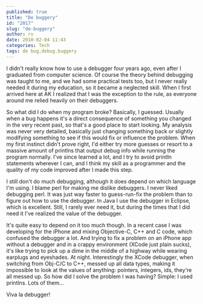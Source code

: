 ```yaml
---
published: true
title: "De buggery"
id: "2017"
slug: "de-buggery"
author: rv
date: 2010-02-04 11:43
categories: Tech
tags: de bug,debug.buggery
---
```

I didn't really know how to use a debugger four years ago, even after I graduated from computer science. Of course the theory behind debugging was taught to me, and we had some practical tests too, but I never really needed it during my education, so it became a neglected skill. When I first arrived here at AK I realized that I was the exception to the rule, as everyone around me relied heavily on their debuggers.

So what did I do when my program broke? Basically, I guessed. Usually when a bug happens it's a direct consequence of something you changed in the very recent past, so that's a good place to start looking. My analysis was never very detailed, basically just changing something back or slightly modifying something to see if this would fix or influence the problem. When my first instinct didn't prove right, I'd either try more guesses or resort to a massive amount of printlns that output debug info while running the program normally. I've since learned a lot, and I try to avoid println statements wherever I can, and I think my skill as a programmer and the quality of my code improved after I made this step.

I still don't do much debugging, although it does depend on which language I'm using. I blame perl for making me dislike debuggers. I never liked debugging perl. It was just way faster to guess-run-fix the problem than to figure out how to use the debugger. In Java I use the debugger in Eclipse, which is excellent. Still, I rarely ever need it, but during the times that I did need it I've realized the value of the debugger.

It's quite easy to depend on it too much though. In a recent case I was developing for the iPhone and mixing Objective-C, C++ and C code, which confused the debugger a lot. And trying to fix a problem on an iPhone app without a debugger and in a crappy environment (XCode just plain sucks), it's like trying to pick up a dime in the middle of a highway while wearing earplugs and eyeshades. At night.
Interestingly the XCode debugger, when switching from Obj-C/C to C++, messed up all data types, making it impossible to look at the values of anything: pointers, integers, ids, they're all messed up. So how did I solve the problem I was having? Simple: I used printlns. Lots of them...

Viva la debugger!